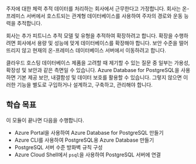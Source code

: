 주자에 대한 체력 추적 데이터를 처리하는 회사에서 근무한다고 가정합니다. 회사는 온-프레미스 서버에서 호스트되는 관계형 데이터베이스를 사용하여 주자의 경로와 운동 능력을 추적합니다.

회사는 추가 피트니스 추적 모델 및 유형을 추적하여 확장하려고 합니다. 확장을 수행하려면 회사에서 용량 및 성능에 맞게 데이터베이스를 확장해야 합니다. 보안 수준을 떨어뜨리지 않고 현재의 온-프레미스 데이터베이스 서버에서 이동하려고 합니다.

클라우드 호스팅 데이터베이스 제품을 고려할 때 제기할 수 있는 질문 중 일부는 가용성, 확장성 및 보안과 같은 측면일 수 있습니다. Azure Database for PostgreSQL을 사용하면 기본 제공 보안, 내결함성 및 데이터 보호를 활용할 수 있습니다. 그렇지 않으면 이러한 기능을 별도로 구입하거나 설계하고, 구축하고, 관리해야 합니다.

## <a name="learning-objectives"></a>학습 목표

이 모듈이 끝나면 다음을 수행합니다.

- Azure Portal을 사용하여 Azure Database for PostgreSQL 만들기
- Azure CLI를 사용하여 PostgreSQL용 Azure Database 만들기
- PostgreSQL 서버 수준 방화벽 규칙 구성
- Azure Cloud Shell에서 `psql`을 사용하여 PostgreSQL 서버에 연결
